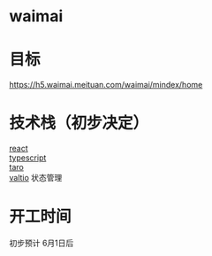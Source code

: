 # waimai

# 目标

https://h5.waimai.meituan.com/waimai/mindex/home


# 技术栈（初步决定）
 
[react][1]    
[typescript][2]     
[taro][3]     
[valtio][4]  状态管理     
 
[1]: https://reactjs.org/
[2]: https://www.typescriptlang.org/
[3]: https://taro-docs.jd.com/
[4]: https://valtio.pmnd.rs/




# 开工时间

初步预计 6月1日后
